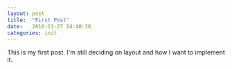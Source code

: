 ```yaml
---
layout: post
title:  "First Post"
date:   2016-11-27 14:40:36
categories: init
---
```

This is my first post. I'm still deciding on layout and how I want to implement it.

